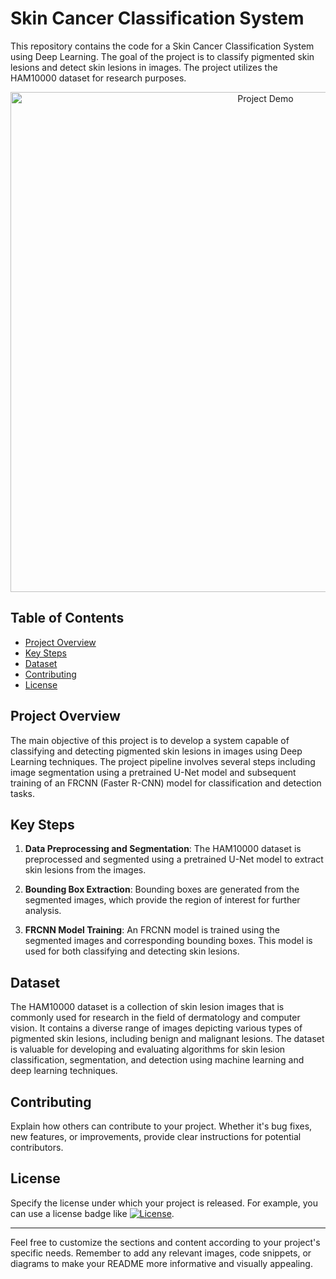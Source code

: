 # Skin Cancer Classification System

This repository contains the code for a Skin Cancer Classification System using Deep Learning. The goal of the project is to classify pigmented skin lesions and detect skin lesions in images. The project utilizes the HAM10000 dataset for research purposes.

<p align="center">
  <img src="https://github.com/ali0salimi/PigmentDetect/blob/main/prediction_sample.png" alt="Project Demo" width="800">
</p>

## Table of Contents

- [Project Overview](#project-overview)
- [Key Steps](#key-steps)
- [Dataset](#dataset)
- [Contributing](#contributing)
- [License](#license)

## Project Overview

The main objective of this project is to develop a system capable of classifying and detecting pigmented skin lesions  in images using Deep Learning techniques. The project pipeline involves several steps including image segmentation using a pretrained U-Net model and subsequent training of an FRCNN (Faster R-CNN) model for classification and detection tasks.

## Key Steps

1. **Data Preprocessing and Segmentation**: The HAM10000 dataset is preprocessed and segmented using a pretrained U-Net model to extract skin lesions from the images.

2. **Bounding Box Extraction**: Bounding boxes are generated from the segmented images, which provide the region of interest for further analysis.

3. **FRCNN Model Training**: An FRCNN model is trained using the segmented images and corresponding bounding boxes. This model is used for both classifying and detecting skin lesions.


## Dataset

The HAM10000 dataset is a collection of skin lesion images that is commonly used for research in the field of dermatology and computer vision. It contains a diverse range of images depicting various types of pigmented skin lesions, including benign and malignant lesions. The dataset is valuable for developing and evaluating algorithms for skin lesion classification, segmentation, and detection using machine learning and deep learning techniques.


## Contributing

Explain how others can contribute to your project. Whether it's bug fixes, new features, or improvements, provide clear instructions for potential contributors.

## License

Specify the license under which your project is released. For example, you can use a license badge like [![License](https://img.shields.io/badge/license-MIT-blue.svg)](LICENSE).

---
Feel free to customize the sections and content according to your project's specific needs. Remember to add any relevant images, code snippets, or diagrams to make your README more informative and visually appealing.
